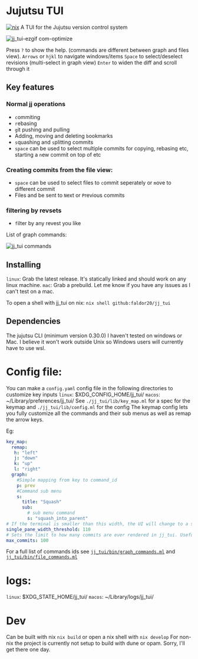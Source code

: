 # Jujutsu TUI
[![nix](https://github.com/faldor20/jj_tui/actions/workflows/build-nix.yml/badge.svg)](https://github.com/faldor20/jj_tui/actions/workflows/build-nix.yml)
A TUI for the Jujutsu version control system


![jj_tui-ezgif com-optimize](https://github.com/faldor20/jj_tui/assets/26968035/fb053320-484a-4d6f-9b66-e5b9d0d49e5d)


Press `?` to show the help. (commands are different between graph and files view).
`Arrows` or `hjkl` to navigate windows/items
`Space` to select/deselect revisions (multi-select in graph view)
`Enter` to widen the diff and scroll through it

## Key features

### Normal jj operations
- `c`ommiting
- `r`ebasing
- `g`it pushing and pulling
- Adding, moving and deleting `b`ookmarks
- `s`quashing and `s`plitting commits
- `space` can be used to select multiple commits for copying, rebasing etc, starting a `n`ew commit on top of etc 

### Creating commits from the file view:
- `space` can be used to select files to `c`ommit seperately or `m`ove to different commit 
- Files and be sent to `N`ext or `P`revious commits

### filtering by revsets 
- `f`ilter by any revest you like

List of graph commands:

![jj_tui commands](https://github.com/user-attachments/assets/1e446a3d-1736-4207-b311-29d8e4bdc333)

## Installing
`linux`: Grab the latest release. It's statically linked and should work on any linux machine.
`mac`: Grab a prebuild. Let me know if you have any issues as I can't test on a mac.

To open a shell with jj_tui on nix: `nix shell github:faldor20/jj_tui`

## Dependencies
The jujutsu CLI (minimum version 0.30.0)
I haven't tested on windows or Mac.
I believe it won't work outside Unix so Windows users will currently have to use wsl.


# Config file:
You can make a `config.yaml` config file in the following directories to customize key inputs
`linux`: $XDG_CONFIG_HOME/jj_tui/
`macos`: ~/Library/preferences/jj_tui/
See `./jj_tui/lib/key_map.ml` for a spec for the keymap and `./jj_tui/lib/config.ml` for the config
The keymap config lets you fully customize all the commands and their sub menus as well as remap the arrow keys.

Eg:
``` yaml
key_map:
  remap:
   h: "left"
   j: "down"
   k: "up"
   l: "right"
  graph:
    #Simple mapping from key to command_id
    p: prev
    #Command sub menu
    s:
      title: "Squash"
      sub:
        # sub menu command
        s: "squash_into_parent"
# If the terminal is smaller than this width, the UI will change to a single pane view
single_pane_width_threshold: 110
# Sets the limit to how many commits are ever rendered in jj_tui. Usefull for not slowing down too much when viewing 'all()' revest.
max_commits: 100
```
For a full list of commands ids see [`jj_tui/bin/graph_commands.ml`](jj_tui/bin/graph_commands.ml) and [`jj_tui/bin/file_commands.ml`](jj_tui/bin/file_commands.ml)

# logs:
`linux`: $XDG_STATE_HOME/jj_tui/
`macos`: ~/Library/logs/jj_tui/

# Dev
Can be built with nix `nix build` or open a nix shell with `nix develop`
For non-nix the project is currently not setup to build with dune or opam. Sorry, I'll get there one day.
